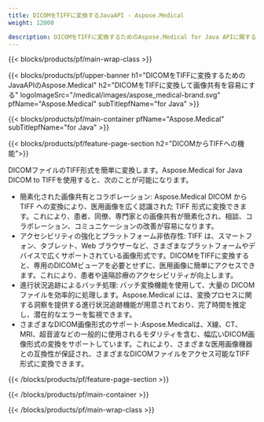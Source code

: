 ```yaml
---
title: DICOMをTIFFに変換するJavaAPI - Aspose.Medical
weight: 12000

description: DICOMをTIFFに変換するためのAspose.Medical for Java APIに関する情報
---
```


{{< blocks/products/pf/main-wrap-class >}}

{{< blocks/products/pf/upper-banner h1="DICOMをTIFFに変換するためのJavaAPIのAspose.Medical" h2="DICOMをTIFFに変換して画像共有を容易にする" logoImageSrc="/medical/images/aspose_medical-brand.svg" pfName="Aspose.Medical" subTitlepfName="for Java" >}}

{{< blocks/products/pf/main-container pfName="Aspose.Medical" subTitlepfName="for Java" >}}

{{< blocks/products/pf/feature-page-section h2="DICOMからTIFFへの機能">}}

<p>DICOMファイルのTIFF形式を簡単に変換します。Aspose.Medical for Java DICOM to TIFFを使用すると、次のことが可能になります。</p>

<ul>
<li>簡素化された画像共有とコラボレーション: Aspose.Medical DICOM から TIFF への変換により、医用画像を広く認識された TIFF 形式に変換できます。これにより、患者、同僚、専門家との画像共有が簡素化され、相談、コラボレーション、コミュニケーションの改善が容易になります。</li>
<li>アクセシビリティの強化とプラットフォーム非依存性: TIFF は、スマートフォン、タブレット、Web ブラウザーなど、さまざまなプラットフォームやデバイスで広くサポートされている画像形式です。DICOMをTIFFに変換すると、専用のDICOMビューアを必要とせずに、医用画像に簡単にアクセスできます。これにより、患者や遠隔診療のアクセシビリティが向上します。</li>
<li>進行状況追跡によるバッチ処理: バッチ変換機能を使用して、大量の DICOM ファイルを効率的に処理します。Aspose.Medical には、変換プロセスに関する洞察を提供する進行状況追跡機能が用意されており、完了時間を推定し、潜在的なエラーを監視できます。</li>
<li>さまざまなDICOM画像形式のサポート:Aspose.Medicalは、X線、CT、MRI、超音波などの一般的に使用されるモダリティを含む、幅広いDICOM画像形式の変換をサポートしています。これにより、さまざまな医用画像機器との互換性が保証され、さまざまなDICOMファイルをアクセス可能なTIFF形式に変換できます。</li>
</ul>

{{< /blocks/products/pf/feature-page-section >}}

{{< /blocks/products/pf/main-container >}}

{{< /blocks/products/pf/main-wrap-class >}}